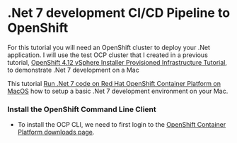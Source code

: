 # .Net 7 development CI/CD Pipeline to OpenShift

For this tutorial you will need an OpenShift cluster to deploy your .Net application.  I will use the test OCP cluster that I created in a previous tutorial, [OpenShift 4.12 vSphere Installer Provisioned Infrastructure Tutorial](https://github.com/pslucas0212/OCP4.12-IPI-vSphere-Install), to demonstrate .Net 7 development on a Mac

This tutorial [Run .Net 7 code on Red Hat OpenShift Container Platform on MacOS](https://cloud.redhat.com/blog/run-.net-7-code-on-red-hat-openshift-container-platform-on-macos) how to setup a basic .Net 7 development environment on your Mac.

### Install the OpenShift Command Line Client
- To install the OCP CLI, we need to first login to the [OpenShift Container Platform downloads page](https://access.redhat.com/downloads/content/290?extIdCarryOver=true&sc_cid=701f2000001Css5AAC).

